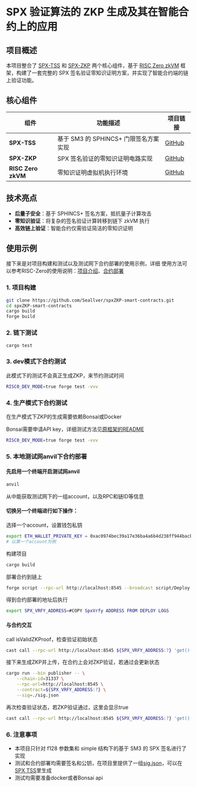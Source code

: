 # SPX 验证算法的 ZKP 生成及其在智能合约上的应用

## 项目概述

本项目整合了 [SPX-TSS](https://github.com/Seallver/SphincsplusSM3-TSS) 和 [SPX-ZKP](https://github.com/Seallver/spxZKP) 两个核心组件，基于 [RISC Zero zkVM](https://github.com/risc0/risc0-foundry-template) 框架，构建了一套完整的 SPX 签名验证零知识证明方案，并实现了智能合约端的链上验证功能。

## 核心组件

| 组件 | 功能描述 | 项目链接 |
|------|----------|----------|
| **SPX-TSS** | 基于 SM3 的 SPHINCS+ 门限签名方案实现 | [GitHub](https://github.com/Seallver/SphincsplusSM3-TSS) |
| **SPX-ZKP** | SPX 签名验证的零知识证明电路实现 | [GitHub](https://github.com/Seallver/spxZKP) |
| **RISC Zero zkVM** | 零知识证明虚拟机执行环境 | [GitHub](https://github.com/risc0/risc0-foundry-template) |

## 技术亮点

- **后量子安全**：基于 SPHINCS+ 签名方案，抵抗量子计算攻击
- **零知识验证**：将复杂的签名验证计算转移到链下 zkVM 执行
- **高效链上验证**：智能合约仅需验证简洁的零知识证明

## 使用示例

接下来是对项目构建和测试以及测试网下合约部署的使用示例，详细
使用方法可以参考RISC-Zero的使用说明：[项目介绍](./RISC%20Zero%20Foundry%20Template.md)、[合约部署](./deployment-guide.md)

### 1. 项目构建
```bash
git clone https://github.com/Seallver/spxZKP-smart-contracts.git
cd spxZKP-smart-contracts
cargo build
forge build
```

### 2. 链下测试
```bash
cargo test
```

### 3. dev模式下合约测试
此模式下的测试不会真正生成ZKP，来节约测试时间
```bash
RISC0_DEV_MODE=true forge test -vvv
```

### 4. 生产模式下合约测试
在生产模式下ZKP的生成需要依赖Bonsai或Docker

Bonsai需要申请API key，详细测试方法见[原框架的README](./RISC%20Zero%20Foundry%20Template.md)
```bash
RISC0_DEV_MODE=true forge test -vvv
```

### 5. 本地测试网anvil下合约部署

#### 先启用一个终端开启测试网anvil
```bash
anvil
```
从中能获取测试网下的一组account，以及RPC和链ID等信息

#### 切换另一个终端进行如下操作：

选择一个account，设置钱包私钥
```bash
export ETH_WALLET_PRIVATE_KEY = 0xac0974bec39a17e36ba4a6b4d238ff944bacb478cbed5efcae784d7bf4f2ff80
# 以第一个account为例
```
构建项目
```bash
cargo build
```
部署合约到链上
```bash
forge script --rpc-url http://localhost:8545 --broadcast script/Deploy.s.sol
```
得到合约部署的地址后执行
```bash
export SPX_VRFY_ADDRESS=#COPY SpxVrfy ADDRESS FROM DEPLOY LOGS
```
#### 与合约交互
call isValidZKProof，检查验证初始状态
```bash
cast call --rpc-url http://localhost:8545 ${SPX_VRFY_ADDRESS:?} 'get()(bool)'
```

接下来生成ZKP并上传，在合约上会对ZKP验证，若通过会更新状态
```bash
cargo run --bin publisher -- \
    --chain-id=31337 \
    --rpc-url=http://localhost:8545 \
    --contract=${SPX_VRFY_ADDRESS:?} \
    --sig=./sig.json
```

再次检查验证状态，若ZKP验证通过，这里会显示true
```bash
cast call --rpc-url http://localhost:8545 ${SPX_VRFY_ADDRESS:?} 'get()(bool)'
```

### 6. 注意事项

- 本项目只针对 f128 参数集和 simple 结构下的基于 SM3 的 SPX 签名进行了实现
- 测试和合约部署均需要签名和公钥，在项目里提供了一组[sig.json](./sig.json)，可以在[SPX TSS](https://github.com/Seallver/SphincsplusSM3-TSS)里生成
- 测试均需要准备docker或者Bonsai api